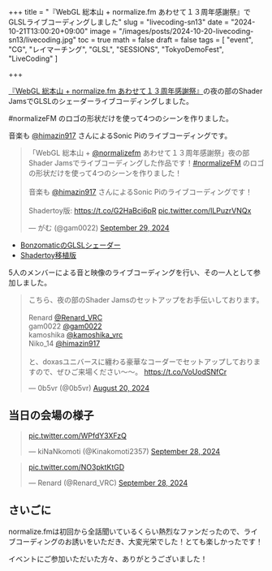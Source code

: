 +++
title = "『WebGL 総本山 + normalize.fm あわせて１３周年感謝祭』でGLSLライブコーディングしました"
slug = "livecoding-sn13"
date = "2024-10-21T13:00:20+09:00"
image = "/images/posts/2024-10-20-livecoding-sn13/livecoding.jpg"
toc = true
math = false
draft = false
tags = [
    "event", "CG", "レイマーチング", "GLSL", "SESSIONS", "TokyoDemoFest", "LiveCoding"
]

+++

[『WebGL 総本山 + normalize.fm あわせて１３周年感謝祭』](https://sn13.peatix.com/)の夜の部のShader JamsでGLSLのシェーダーライブコーディングしました。

#normalizeFM のロゴの形状だけを使って4つのシーンを作りました。

音楽も [@himazin917](https://x.com/himazin917) さんによるSonic Piのライブコーディングです。

<blockquote class="twitter-tweet"><p lang="ja" dir="ltr">「WebGL 総本山 + <a href="https://twitter.com/normalizefm?ref_src=twsrc%5Etfw">@normalizefm</a> あわせて１３周年感謝祭」夜の部 Shader Jamsでライブコーディングした作品です！<a href="https://twitter.com/hashtag/normalizeFM?src=hash&amp;ref_src=twsrc%5Etfw">#normalizeFM</a> のロゴの形状だけを使って4つのシーンを作りました！<br><br>音楽も <a href="https://twitter.com/himazin917?ref_src=twsrc%5Etfw">@himazin917</a> さんによるSonic Piのライブコーディングです！<br><br>Shadertoy版: <a href="https://t.co/G2HaBci6pR">https://t.co/G2HaBci6pR</a> <a href="https://t.co/lLPuzrVNQx">pic.twitter.com/lLPuzrVNQx</a></p>&mdash; がむ (@gam0022) <a href="https://twitter.com/gam0022/status/1840262849983328528?ref_src=twsrc%5Etfw">September 29, 2024</a></blockquote> <script async src="https://platform.twitter.com/widgets.js" charset="utf-8"></script>

<!--more-->

- [BonzomaticのGLSLシェーダー](https://gist.github.com/gam0022/074922bbfb406be3b7bd37218068ad12)
- [Shadertoy移植版](shadertoy.com/view/XX2yRt)

5人のメンバーによる音と映像のライブコーディングを行い、その一人として参加しました。

<blockquote class="twitter-tweet"><p lang="ja" dir="ltr">こちら、夜の部のShader Jamsのセットアップをお手伝いしております。<br><br>Renard <a href="https://twitter.com/Renard_VRC?ref_src=twsrc%5Etfw">@Renard_VRC</a><br>gam0022 <a href="https://twitter.com/gam0022?ref_src=twsrc%5Etfw">@gam0022</a><br>kamoshika <a href="https://twitter.com/kamoshika_vrc?ref_src=twsrc%5Etfw">@kamoshika_vrc</a><br>Niko_14 <a href="https://twitter.com/himazin917?ref_src=twsrc%5Etfw">@himazin917</a><br><br>と、doxasユニバースに纏わる豪華なコーダーでセットアップしておりますので、ぜひご来場ください〜〜。 <a href="https://t.co/VoUodSNfCr">https://t.co/VoUodSNfCr</a></p>&mdash; 0b5vr (@0b5vr) <a href="https://twitter.com/0b5vr/status/1825887074001830213?ref_src=twsrc%5Etfw">August 20, 2024</a></blockquote> <script async src="https://platform.twitter.com/widgets.js" charset="utf-8"></script>

## 当日の会場の様子

<blockquote class="twitter-tweet"><p lang="zxx" dir="ltr"><a href="https://t.co/WPfdY3XFzQ">pic.twitter.com/WPfdY3XFzQ</a></p>&mdash; kiNaNkomoti (@Kinakomoti2357) <a href="https://twitter.com/Kinakomoti2357/status/1839989373326307782?ref_src=twsrc%5Etfw">September 28, 2024</a></blockquote> <script async src="https://platform.twitter.com/widgets.js" charset="utf-8"></script>

<blockquote class="twitter-tweet"><p lang="zxx" dir="ltr"><a href="https://t.co/NO3pktKtGD">pic.twitter.com/NO3pktKtGD</a></p>&mdash; Renard (@Renard_VRC) <a href="https://twitter.com/Renard_VRC/status/1840061611895337291?ref_src=twsrc%5Etfw">September 28, 2024</a></blockquote> <script async src="https://platform.twitter.com/widgets.js" charset="utf-8"></script>

## さいごに

normalize.fmは初回から全話聞いているくらい熱烈なファンだったので、ライブコーディングのお誘いをいただき、大変光栄でした！とても楽しかったです！

イベントにご参加いただいた方々、ありがとうございました！